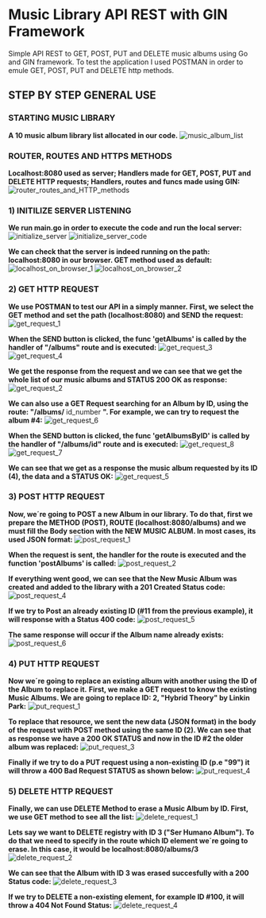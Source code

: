 # Music Library API REST with GIN Framework
Simple API REST to GET, POST, PUT and  DELETE music albums using Go and GIN framework. 
To test the application I used POSTMAN in order to emule GET, POST, PUT and DELETE http methods.

## STEP BY STEP GENERAL USE
 
### STARTING MUSIC LIBRARY

**A 10 music album library list allocated in our code.**
![music_album_list](https://user-images.githubusercontent.com/71451124/211158221-35291716-1d2a-40ae-9ba5-c3fc6df6852c.png)

### ROUTER, ROUTES AND HTTPS METHODS

**Localhost:8080 used as server; Handlers made for GET, POST, PUT and DELETE HTTP requests; Handlers, routes and funcs made using GIN:**
![router_routes_and_HTTP_methods](https://user-images.githubusercontent.com/71451124/211158644-734ad9b0-2fad-484c-891c-12023ae321d8.png)


### 1) INITILIZE SERVER LISTENING

**We run main.go in order to execute the code and run the local server:**
![initialize_server](https://user-images.githubusercontent.com/71451124/211159138-f6e1a5cc-eace-480d-9977-2e933cad6b03.png)
![initialize_server_code](https://user-images.githubusercontent.com/71451124/211159180-190d183f-558b-4f21-a065-2f3e8bb42677.png)

**We can check that the server is indeed running on the path: localhost:8080 in our browser. 
GET method used as default:**
![localhost_on_browser_1](https://user-images.githubusercontent.com/71451124/211159958-08c2b363-9e2e-417f-95a0-636374221fcf.png) ![localhost_on_browser_2](https://user-images.githubusercontent.com/71451124/211159963-667ea78b-e22a-421d-b9fd-d4e727b79782.png)

### 2) GET HTTP REQUEST
**We use POSTMAN to test our API in a simply manner.**
**First, we select the GET method and set the path (localhost:8080) and SEND the request:**
![get_request_1](https://user-images.githubusercontent.com/71451124/211167743-f107083f-5716-4e34-8c77-12446bda0342.png)

**When the SEND button is clicked, the func 'getAlbums' is called by the handler of "/albums" route and is executed:**
![get_request_3](https://user-images.githubusercontent.com/71451124/211168168-9e2e4c48-e8fd-4ced-b5a6-e2c22bd90d6d.png)
![get_request_4](https://user-images.githubusercontent.com/71451124/211168169-a69eb979-be2d-4a78-a9dc-3bf3b8e912f8.png)

**We get the response from the request and we can see that we get the whole list of our music albums and STATUS 200 OK as response:**
![get_request_2](https://user-images.githubusercontent.com/71451124/211168212-3d3c6fe6-0975-42a3-b5d8-b6eb7cb6baa0.png)

**We can also use a GET Request searching for an Album by ID, using the route: "/albums/** id_number **".
For example, we can try to request the album #4:**
![get_request_6](https://user-images.githubusercontent.com/71451124/211176192-52b05cf5-4b6c-4478-8628-98127daa941e.png)

**When the SEND button is clicked, the func 'getAlbumsByID' is called by the handler of "/albums/id" route and is executed:**
![get_request_8](https://user-images.githubusercontent.com/71451124/211176290-16b9d26b-a614-42a3-9671-88bfc460f490.png)
![get_request_7](https://user-images.githubusercontent.com/71451124/211176265-b996e8a8-a96a-4b1c-86aa-8d1c76df3897.png)

**We can see that we get as a response the music album requested by its ID (4), the data and a STATUS OK:**
![get_request_5](https://user-images.githubusercontent.com/71451124/211175661-15a95d43-6b34-44ca-8316-5917bdfec1e3.png)


### 3) POST HTTP REQUEST
**Now, we´re going to POST a new Album in our library.
To do that, first we prepare the METHOD (POST), ROUTE (localhost:8080/albums) and we must fill the Body section with the NEW MUSIC ALBUM. 
In most cases, its used JSON format:**
![post_request_1](https://user-images.githubusercontent.com/71451124/211179078-f660cf20-435b-4337-94e6-49aeeedb6afc.png)

**When the request is sent, the handler for the route is executed and the function 'postAlbums' is called:**
![post_request_2](https://user-images.githubusercontent.com/71451124/211179182-036d9893-01fa-431e-9e43-100d95f5c57f.png)

**If everything went good, we can see that the New Music Album was created and added to the library with a 201 Created Status code:**
![post_request_4](https://user-images.githubusercontent.com/71451124/211179307-2555a9b6-a12d-4527-84a9-6f8002eba2aa.png)

**If we try to Post an already existing ID (#11 from the previous example), it will response with a Status 400 code:**
![post_request_5](https://user-images.githubusercontent.com/71451124/211179563-898e3b84-1bfa-4f8c-bb82-d97658a5b15b.png)

**The same response will occur if the Album name already exists:**
![post_request_6](https://user-images.githubusercontent.com/71451124/211179610-8d3d58bf-b216-4430-b74c-c9f5f5fcb287.png)

### 4) PUT HTTP REQUEST
**Now we´re going to replace an existing album with another using the ID of the Album to replace it.**
**First, we make a GET request to know the existing Music Albums. We are going to replace ID: 2, "Hybrid Theory" by Linkin Park:**
![put_request_1](https://user-images.githubusercontent.com/71451124/211210014-b1d91444-d66c-42b5-8424-357570682484.png)

**To replace that resource, we sent the new data (JSON format) in the body of the request with POST method using the same ID (2).
We can see that as response we have a 200 OK STATUS and now in the ID #2 the older album was replaced:**
![put_request_3](https://user-images.githubusercontent.com/71451124/211210831-f79f1f33-2e4a-4f1c-95a7-1776973bb265.png)

**Finally if we try to do a PUT request using a non-existing ID (p.e "99") it will throw a 400 Bad Request STATUS as shown below:**
![put_request_4](https://user-images.githubusercontent.com/71451124/211212873-391b49db-630e-4b1c-813e-4a2ca59e3aed.png)


### 5) DELETE HTTP REQUEST
**Finally, we can use DELETE Method to erase a Music Album by ID. 
First, we use GET method to see all the list:**
![delete_request_1](https://user-images.githubusercontent.com/71451124/211213217-b2671c6c-50e0-4144-b953-4464e8cff578.png)

**Lets say we want to DELETE registry with ID 3 ("Ser Humano Album"). To do that we need to specify in the route which ID element we´re going to erase.
In this case, it would be localhost:8080/albums/3**
![delete_request_2](https://user-images.githubusercontent.com/71451124/211213404-bad63eeb-882e-46b0-9599-01e61ab18251.png)

**We can see that the Album with ID 3 was erased succesfully with a 200 Status code:**
![delete_request_3](https://user-images.githubusercontent.com/71451124/211213548-a05d2036-1d0e-40ee-bd14-f7a8da38abb8.png)

**If we try to DELETE a non-existing element, for example ID #100, it will throw a 404 Not Found Status:**
![delete_request_4](https://user-images.githubusercontent.com/71451124/211213706-3db033bb-ea9d-4f0d-8fc0-c59323ebb27d.png)


